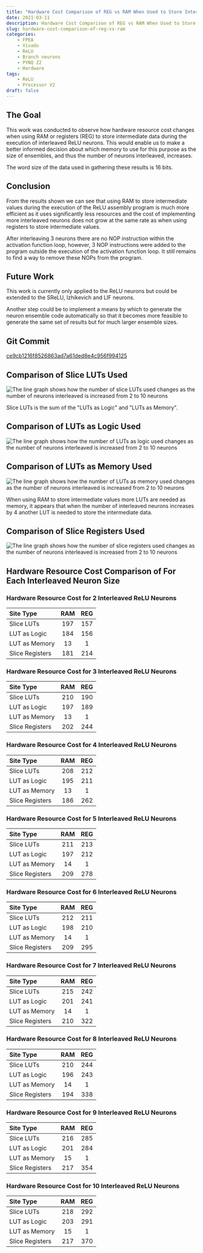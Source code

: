 ```yaml
---
title: "Hardware Cost Comparison of REG vs RAM When Used to Store Intermediate Values"
date: 2021-03-11
description: Hardware Cost Comparison of REG vs RAM When Used to Store Intermediate Values
slug: hardware-cost-comparison-of-reg-vs-ram
categories:
    - FPEA
    - Vivado
    - ReLU
    - Branch neurons
    - PYNQ Z2
    - Hardware
tags:
    - ReLU
    - Processor V2
draft: false
---
```


## The Goal

This work was conducted to observe how hardware resource cost changes when using RAM or registers (REG) to store intermediate data during the execution of interleaved ReLU neurons.
This would enable us to make a better informed decision about which memory to use for this purpose as the size of ensembles, and thus the number of neurons interleaved, increases.

The word size of the data used in gathering these results is 16 bits.

## Conclusion

From the results shown we can see that using RAM to store intermediate values during the execution of the ReLU assembly program is much more efficient as it uses significantly less resources and the cost of implementing more interleaved neurons does not grow at the same rate as when using registers to store intermediate values.

After interleaving 3 neurons there are no NOP instruction within the activation function loop, however, 3 NOP instructions were added to the program outside the execution of the activation function loop. It still remains to find a way to remove these NOPs from the program.

## Future Work

This work is currently only applied to the ReLU neurons but could be extended to the SReLU, Izhikevich and LIF neurons.

Another step could be to implement a means by which to generate the neuron ensemble code automatically so that it becomes more feasible to generate the same set of results but for much larger ensemble sizes.

## Git Commit

[ce9cb1216f8526863ad7a61ded8e4c956f994125](https://gitlab.com/eStreams/sfpe/-/commit/ce9cb1216f8526863ad7a61ded8e4c956f994125)

## Comparison of Slice LUTs Used

![The line graph shows how the number of slice LUTs used changes as the number of neurons interleaved is increased from 2 to 10 neurons](relu_ensemble_program_slice_luts_resource_used.png)

Slice LUTs is the sum of the "LUTs as Logic" and "LUTs as Memory".

## Comparison of LUTs as Logic Used

![The line graph shows how the number of LUTs as logic used changes as the number of neurons interleaved is increased from 2 to 10 neurons](relu_ensemble_program_lut_as_logic_resource_used.png)

## Comparison of LUTs as Memory Used

![The line graph shows how the number of LUTs as memory used changes as the number of neurons interleaved is increased from 2 to 10 neurons](relu_ensemble_program_lut_as_memory_resource_used.png)

When using RAM to store intermediate values more LUTs are needed as memory, it appears that when the number of interleaved neurons increases by 4 another LUT is needed to store the intermediate data.

## Comparison of Slice Registers Used

![The line graph shows how the number of slice registers used changes as the number of neurons interleaved is increased from 2 to 10 neurons](relu_ensemble_program_slice_registers_resource_used.png)

## Hardware Resource Cost Comparison of For Each Interleaved Neuron Size

### Hardware Resource Cost for 2 Interleaved ReLU Neurons

|          Site Type         | RAM | REG |
| :-- | :--: | :--: |
| Slice LUTs                 |  197 |  157 |
|   LUT as Logic             |  184 |  156 |
|   LUT as Memory            |   13 |    1 |
| Slice Registers            |  181 |  214 |

### Hardware Resource Cost for 3 Interleaved ReLU Neurons

|          Site Type         | RAM | REG |
| :-- | :--: | :--: |
| Slice LUTs                 |  210 |  190 |
|   LUT as Logic             |  197 |  189 |
|   LUT as Memory            |   13 |    1 |
| Slice Registers            |  202 |  244 |

### Hardware Resource Cost for 4 Interleaved ReLU Neurons

|          Site Type         | RAM | REG |
| :-- | :--: | :--: |
| Slice LUTs                 |  208 |  212 |
|   LUT as Logic             |  195 |  211 |
|   LUT as Memory            |   13 |    1 |
| Slice Registers            |  186 |  262 |

### Hardware Resource Cost for 5 Interleaved ReLU Neurons

|          Site Type         | RAM | REG |
| :-- | :--: | :--: |
| Slice LUTs                 |  211 |  213 |
|   LUT as Logic             |  197 |  212 |
|   LUT as Memory            |   14 |    1 |
| Slice Registers            |  209 |  278 |

### Hardware Resource Cost for 6 Interleaved ReLU Neurons

|          Site Type         | RAM | REG |
| :-- | :--: | :--: |
| Slice LUTs                 |  212 |  211 |
|   LUT as Logic             |  198 |  210 |
|   LUT as Memory            |   14 |    1 |
| Slice Registers            |  209 |  295 |

### Hardware Resource Cost for 7 Interleaved ReLU Neurons

|          Site Type         | RAM | REG |
| :-- | :--: | :--: |
| Slice LUTs                 |  215 |  242 |
|   LUT as Logic             |  201 |  241 |
|   LUT as Memory            |   14 |    1 |
| Slice Registers            |  210 |  322 |

### Hardware Resource Cost for 8 Interleaved ReLU Neurons

|          Site Type         | RAM | REG |
| :-- | :--: | :--: |
| Slice LUTs                 |  210 |  244 |
|   LUT as Logic             |  196 |  243 |
|   LUT as Memory            |   14 |    1 |
| Slice Registers            |  194 |  338 |

### Hardware Resource Cost for 9 Interleaved ReLU Neurons

|          Site Type         | RAM | REG |
| :-- | :--: | :--: |
| Slice LUTs                 |  216 |  285 |
|   LUT as Logic             |  201 |  284 |
|   LUT as Memory            |   15 |    1 |
| Slice Registers            |  217 |  354 |

### Hardware Resource Cost for 10 Interleaved ReLU Neurons

|          Site Type         | RAM | REG |
| :-- | :--: | :--: |
| Slice LUTs                 |  218 |  292 |
|   LUT as Logic             |  203 |  291 |
|   LUT as Memory            |   15 |    1 |
| Slice Registers            |  217 |  370 |
